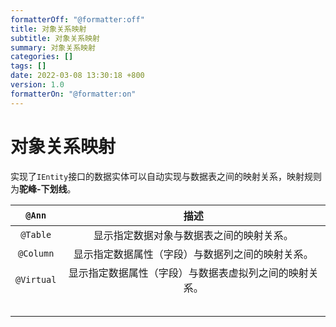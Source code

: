 ```yaml
---
formatterOff: "@formatter:off"
title: 对象关系映射
subtitle: 对象关系映射
summary: 对象关系映射
categories: [] 
tags: [] 
date: 2022-03-08 13:30:18 +800 
version: 1.0
formatterOn: "@formatter:on"
---
```


# 对象关系映射

实现了`IEntity`接口的数据实体可以自动实现与数据表之间的映射关系，映射规则为**驼峰-下划线**。

|   `@Ann`   |                          描述                          |
| :--------: | :----------------------------------------------------: |
|  `@Table`  |        显示指定数据对象与数据表之间的映射关系。        |
| `@Column`  |    显示指定数据属性（字段）与数据列之间的映射关系。    |
| `@Virtual` | 显示指定数据属性（字段）与数据表虚拟列之间的映射关系。 |
|            |                                                        |
|            |                                                        |
|            |                                                        |
|            |                                                        |
|            |                                                        |

